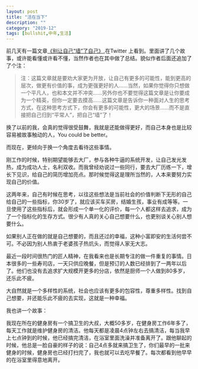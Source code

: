 ```yaml
--- 
layout: post
title: "活在当下"
description: ""
category: "2019-12"
tags: [bullshit,中年,生活]
---
```


前几天有一篇文章[《别让自己“墙”了自己》](https://coolshell.cn/articles/20276.html),在Twitter 上看到。里面讲了几个故事，或许能看懂或许看不懂，当然作者也在其中做了总结。貌似作者后面还追加了了个注：

>注：这篇文章就是要劝大家更为开放，让自己有更多的可能性，能到更高的层次，做更有价值的事，成为更强更好的人……当然，如果你觉得你只想做一个平凡人，也和本文并不冲突……另外你也不要觉得这篇文章是让你要成为一个精英，但你一定要去摸高……这篇文章是告诉你一种面对人生的思考方式，在这种思考方式下，你会有更多的可能性，更大的场景……而不是直接把自己归到“平常人”，把自己“墙”了！

换了以前的我，会真的觉得很受鼓舞，我就是还能做得更好，而自己本身也是比较容易被故事触动的人，You could be better。

而现在，更倾向于换一个角度去看待这些事情。

刚工作的时候，特别期望能够去大厂，参与各种牛逼的系统开发，让自己发光发热，成为成功人士，名利双收。而我曾经劝说过一些同行，要去大厂历练一下，增长下见识，给自己的简历增加亮点。那时候觉得这是理所当然的，人本来要努力实现自己的价值。

这两年来，自己有时候在思考，以往这些想法是当前社会的价值判断下无形的自己给自己的一些指标，你30岁了，就应该买车买房，结婚生孩，事业有成等等。一旦使用了这些指标后，就会形成一个单一化的评价，每一个人都这样去追求，成为了一个指标化的生存方式。很少有人真的关心自己想要什么，也更别谈关心别人想要什么。

如果别人正在做的就是自己想要的，而且还过的幸福，这种小富即安的生活何尝不可。不必因为别人热衷于老婆孩子热炕头，而觉得人家无大志。

最近一段时间很热门的匠人精神，在我看来也是长期专注的做一件重复的事情。日本很多的一些寿司店，一天只供应晚餐，但是预订的人数已经排到了一两年以后了。他们也没有去追求扩大规模开更多的分店，依然是厨师一个人做到80多岁，还乐此不疲。

大自然就是一个多样性的系统，社会也应该有更多的包容性，尊重多样性。找到自己想要，并还能乐此不疲的去实现，这就是一种幸福。

我也讲一个故事：

我现在所在的健身房有一个搞卫生的大叔，大概50多岁，在健身房工作6年多了，每天工作就是维护健身房的清洁。他每天都是凌晨4点钟左右去搞清洁，每当我早上七点钟到的时候，他已经搞完清洁，在浴室里面洗澡并准备离开了。跟他聊起的时候，他总是一脸自豪的样子的说：自己4点多就来搞卫生了，你们最早的一批来健身的时候，健身房也已经打扫完了，我也就可以去吃早餐了。每次都看到他早早的在浴室里得意地离开。